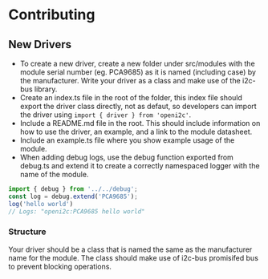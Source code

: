 # Contributing
## New Drivers
- To create a new driver, create a new folder under src/modules with the module serial number (eg. PCA9685) as it is named (including case) by the manufacturer. Write your driver as a class and make use of the i2c-bus library. 
- Create an index.ts file in the root of the folder, this index file should export the driver class directly, not as defaut, so developers can import the driver using `import { driver } from 'openi2c'`.
- Include a README.md file in the root. This should include information on how to use the driver, an example, and a link to the module datasheet.
- Include an example.ts file where you show example usage of the module.
- When adding debug logs, use the debug function exported from debug.ts and extend it to create a correctly namespaced logger with the name of the module.
```ts
import { debug } from '../../debug';
const log = debug.extend('PCA9685');
log('hello world')
// Logs: "openi2c:PCA9685 hello world"
```

### Structure
Your driver should be a class that is named the same as the manufacturer name for the module. The class should make use of i2c-bus promisifed bus to prevent blocking operations.